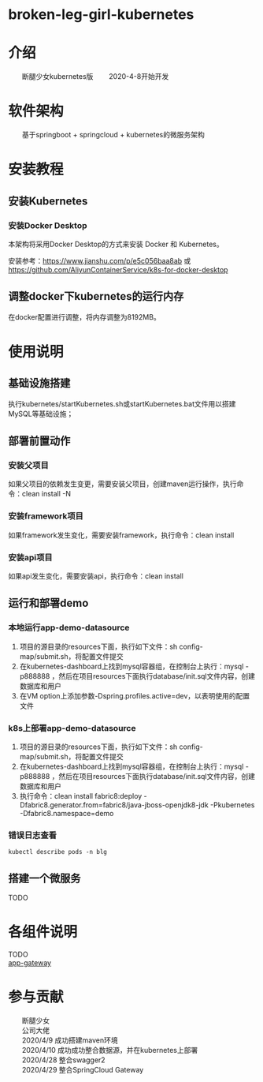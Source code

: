 # broken-leg-girl-kubernetes

# 介绍
  &emsp;&emsp;断腿少女kubernetes版
  &emsp;&emsp;2020-4-8开始开发

# 软件架构
  &emsp;&emsp;基于springboot + springcloud + kubernetes的微服务架构

# 安装教程
  
## 安装Kubernetes

### 安装Docker Desktop
本架构将采用Docker Desktop的方式来安装 Docker 和 Kubernetes。  


安装参考：https://www.jianshu.com/p/e5c056baa8ab 或 https://github.com/AliyunContainerService/k8s-for-docker-desktop  

## 调整docker下kubernetes的运行内存
在docker配置进行调整，将内存调整为8192MB。

# 使用说明

## 基础设施搭建
执行kubernetes/startKubernetes.sh或startKubernetes.bat文件用以搭建MySQL等基础设施；

## 部署前置动作
### 安装父项目
如果父项目的依赖发生变更，需要安装父项目，创建maven运行操作，执行命令：clean install -N

### 安装framework项目
如果framework发生变化，需要安装framework，执行命令：clean install

### 安装api项目
如果api发生变化，需要安装api，执行命令：clean install

## 运行和部署demo
### 本地运行app-demo-datasource
1. 项目的源目录的resources下面，执行如下文件：sh config-map/submit.sh，将配置文件提交
2. 在kubernetes-dashboard上找到mysql容器组，在控制台上执行：mysql -p888888 ，然后在项目resources下面执行database/init.sql文件内容，创建数据库和用户
3. 在VM option上添加参数-Dspring.profiles.active=dev，以表明使用的配置文件

### k8s上部署app-demo-datasource
1. 项目的源目录的resources下面，执行如下文件：sh config-map/submit.sh，将配置文件提交
2. 在kubernetes-dashboard上找到mysql容器组，在控制台上执行：mysql -p888888 ，然后在项目resources下面执行database/init.sql文件内容，创建数据库和用户
3. 执行命令：clean install fabric8:deploy -Dfabric8.generator.from=fabric8/java-jboss-openjdk8-jdk -Pkubernetes -Dfabric8.namespace=demo

### 错误日志查看
`kubectl describe pods -n blg`

## 搭建一个微服务
TODO

# 各组件说明
TODO  
[app-gateway](https://github.com/hongyidashi/broken-leg-girl-kubernetes/tree/master/app-gateway)  

# 参与贡献
  &emsp;&emsp;断腿少女  
  &emsp;&emsp;公司大佬  
  &emsp;&emsp;2020/4/9 成功搭建maven环境   
  &emsp;&emsp;2020/4/10 成功成功整合数据源，并在kubernetes上部署  
  &emsp;&emsp;2020/4/28 整合swagger2  
  &emsp;&emsp;2020/4/29 整合SpringCloud Gateway  
  
